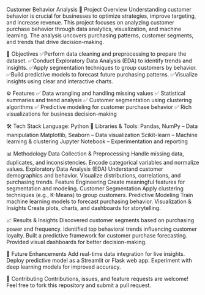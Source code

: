 Customer Behavior Analysis
📌 Project Overview
Understanding customer behavior is crucial for businesses to optimize strategies, improve targeting, and increase revenue. This project focuses on analyzing customer purchase behavior through data analytics, visualization, and machine learning. The analysis uncovers purchasing patterns, customer segments, and trends that drive decision-making.

🎯 Objectives
✅Perform data cleaning and preprocessing to prepare the dataset.
✅Conduct Exploratory Data Analysis (EDA) to identify trends and insights.
✅Apply segmentation techniques to group customers by behavior.
✅Build predictive models to forecast future purchasing patterns.
✅Visualize insights using clear and interactive charts.

⚙️ Features
✅ Data wrangling and handling missing values
✅ Statistical summaries and trend analysis
✅ Customer segmentation using clustering algorithms
✅ Predictive modeling for customer purchase behavior
✅ Rich visualizations for business decision-making

🛠️ Tech Stack
Language: Python 🐍
Libraries & Tools:
Pandas, NumPy – Data manipulation
Matplotlib, Seaborn – Data visualization
Scikit-learn – Machine learning & clustering
Jupyter Notebook – Experimentation and reporting

📊 Methodology
Data Collection & Preprocessing
Handle missing data, duplicates, and inconsistencies.
Encode categorical variables and normalize values.
Exploratory Data Analysis (EDA)
Understand customer demographics and behavior.
Visualize distributions, correlations, and purchasing trends.
Feature Engineering
Create meaningful features for segmentation and modeling.
Customer Segmentation
Apply clustering techniques (e.g., K-Means) to group customers.
Predictive Modeling
Train machine learning models to forecast purchasing behavior.
Visualization & Insights
Create plots, charts, and dashboards for storytelling.

📈 Results & Insights
Discovered customer segments based on purchasing power and frequency.
Identified top behavioral trends influencing customer loyalty.
Built a predictive framework for customer purchase forecasting.
Provided visual dashboards for better decision-making.

🔮 Future Enhancements
Add real-time data integration for live insights.
Deploy predictive model as a Streamlit or Flask web app.
Experiment with deep learning models for improved accuracy.

🤝 Contributing
Contributions, issues, and feature requests are welcome!
Feel free to fork this repository and submit a pull request.
